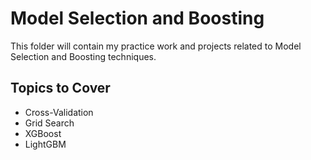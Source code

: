 # Model Selection and Boosting

This folder will contain my practice work and projects related to Model Selection and Boosting techniques.

## Topics to Cover
- Cross-Validation
- Grid Search
- XGBoost
- LightGBM
